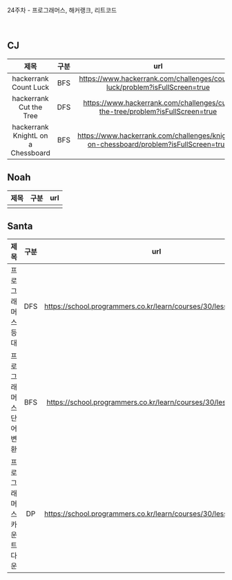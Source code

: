 24주차 - 프로그래머스, 해커랭크, 리트코드

</br>

## CJ

|제목|구분|url|
|:------:|:---:|:---:|
|hackerrank Count Luck|BFS|https://www.hackerrank.com/challenges/count-luck/problem?isFullScreen=true|
|hackerrank Cut the Tree|DFS|https://www.hackerrank.com/challenges/cut-the-tree/problem?isFullScreen=true|
|hackerrank KnightL on a Chessboard|BFS|https://www.hackerrank.com/challenges/knightl-on-chessboard/problem?isFullScreen=true|

## Noah

| 제목 | 구분 | url |
|:------:|:---:|:---:|
||||


## Santa

|제목|구분|url|
|:------:|:---:|:---:|
|프로그래머스 등대|DFS|https://school.programmers.co.kr/learn/courses/30/lessons/133500|
|프로그래머스 단어 변환|BFS|https://school.programmers.co.kr/learn/courses/30/lessons/43163|
|프로그래머스 카운트다운|DP|https://school.programmers.co.kr/learn/courses/30/lessons/131129|